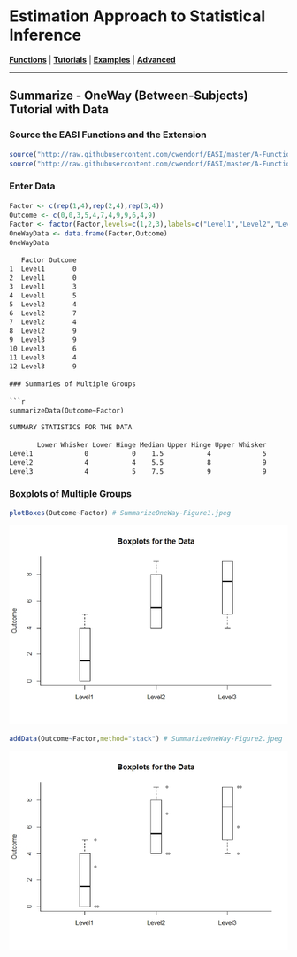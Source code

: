 # Estimation Approach to Statistical Inference

[**Functions**](../../A-Functions) | 
[**Tutorials**](../../B-Tutorials) | 
[**Examples**](../../C-Examples) | 
[**Advanced**](../../D-Advanced)

---

## Summarize - OneWay (Between-Subjects) Tutorial with Data

### Source the EASI Functions and the Extension

```r
source("http://raw.githubusercontent.com/cwendorf/EASI/master/A-Functions/EASI-Functions.R")
source("http://raw.githubusercontent.com/cwendorf/EASI/master/A-Functions/EASI-Summarize-Extension.R")
```

### Enter Data

```r
Factor <- c(rep(1,4),rep(2,4),rep(3,4))
Outcome <- c(0,0,3,5,4,7,4,9,9,6,4,9)
Factor <- factor(Factor,levels=c(1,2,3),labels=c("Level1","Level2","Level3"))
OneWayData <- data.frame(Factor,Outcome)
OneWayData
```
```
   Factor Outcome
1  Level1       0
2  Level1       0
3  Level1       3
4  Level1       5
5  Level2       4
6  Level2       7
7  Level2       4
8  Level2       9
9  Level3       9
10 Level3       6
11 Level3       4
12 Level3       9

### Summaries of Multiple Groups

```r
summarizeData(Outcome~Factor)
```
```
SUMMARY STATISTICS FOR THE DATA

       Lower Whisker Lower Hinge Median Upper Hinge Upper Whisker
Level1             0           0    1.5           4             5
Level2             4           4    5.5           8             9
Level3             4           5    7.5           9             9
```

### Boxplots of Multiple Groups

```r
plotBoxes(Outcome~Factor) # SummarizeOneWay-Figure1.jpeg
```
<kbd><img src="SummarizeOneWay-Figure1.jpeg"></kbd>
```r
addData(Outcome~Factor,method="stack") # SummarizeOneWay-Figure2.jpeg
```
<kbd><img src="SummarizeOneWay-Figure2.jpeg"></kbd>
